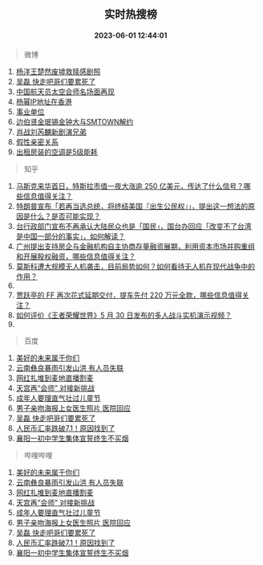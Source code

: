 <div align="center"><h2>实时热搜榜</h2><h4>2023-06-01 12:44:01</h4></div>

> 微博  

1. [杨洋王楚然废墟救赎感剧照](https://s.weibo.com/weibo?q=%23%E6%9D%A8%E6%B4%8B%E7%8E%8B%E6%A5%9A%E7%84%B6%E5%BA%9F%E5%A2%9F%E6%95%91%E8%B5%8E%E6%84%9F%E5%89%A7%E7%85%A7%23&t=31&band_rank=1&Refer=top)<br />
2. [吴磊 快走吧哥们要累死了](https://s.weibo.com/weibo?q=%E5%90%B4%E7%A3%8A%20%E5%BF%AB%E8%B5%B0%E5%90%A7%E5%93%A5%E4%BB%AC%E8%A6%81%E7%B4%AF%E6%AD%BB%E4%BA%86&t=31&band_rank=2&Refer=top)<br />
3. [中国航天员太空会师名场面再现](https://s.weibo.com/weibo?q=%23%E4%B8%AD%E5%9B%BD%E8%88%AA%E5%A4%A9%E5%91%98%E5%A4%AA%E7%A9%BA%E4%BC%9A%E5%B8%88%E5%90%8D%E5%9C%BA%E9%9D%A2%E5%86%8D%E7%8E%B0%23&t=31&band_rank=3&Refer=top)<br />
4. [杨幂IP地址在香港](https://s.weibo.com/weibo?q=%23%E6%9D%A8%E5%B9%82IP%E5%9C%B0%E5%9D%80%E5%9C%A8%E9%A6%99%E6%B8%AF%23&t=31&band_rank=4&Refer=top)<br />
5. [事业单位](https://s.weibo.com/weibo?q=%E4%BA%8B%E4%B8%9A%E5%8D%95%E4%BD%8D&t=31&band_rank=5&Refer=top)<br />
6. [边伯贤金珉锡金钟大与SMTOWN解约](https://s.weibo.com/weibo?q=%23%E8%BE%B9%E4%BC%AF%E8%B4%A4%E9%87%91%E7%8F%89%E9%94%A1%E9%87%91%E9%92%9F%E5%A4%A7%E4%B8%8ESMTOWN%E8%A7%A3%E7%BA%A6%23&t=31&band_rank=6&Refer=top)<br />
7. [肖战刘芮麟新剧演兄弟](https://s.weibo.com/weibo?q=%23%E8%82%96%E6%88%98%E5%88%98%E8%8A%AE%E9%BA%9F%E6%96%B0%E5%89%A7%E6%BC%94%E5%85%84%E5%BC%9F%23&t=31&band_rank=7&Refer=top)<br />
8. [假性亲密关系](https://s.weibo.com/weibo?q=%E5%81%87%E6%80%A7%E4%BA%B2%E5%AF%86%E5%85%B3%E7%B3%BB&t=31&band_rank=8&Refer=top)<br />
9. [出租房装的空调是5级能耗](https://s.weibo.com/weibo?q=%23%E5%87%BA%E7%A7%9F%E6%88%BF%E8%A3%85%E7%9A%84%E7%A9%BA%E8%B0%83%E6%98%AF5%E7%BA%A7%E8%83%BD%E8%80%97%23&t=31&band_rank=9&Refer=top)<br />

> 知乎  

1. [马斯克来华首日，特斯拉市值一夜大涨逾 250 亿美元，传达了什么信号？哪些信息值得关注？](https://www.zhihu.com/question/604022867)<br />
2. [特朗普宣布「若再当选总统，将终结美国『出生公民权』」，提出这一想法的原因是什么？是否可能实现？](https://www.zhihu.com/question/604042043)<br />
3. [台行政部门宣布不再承认大陆民众也是「国民」，国台办回应「改变不了台湾是中国一部分的事实」，如何解读？](https://www.zhihu.com/question/604009085)<br />
4. [广州提出支持房企与金融机构自主协商存量融资展期，利用资本市场并购重组和开展股权融资，哪些信息值得关注？](https://www.zhihu.com/question/604118435)<br />
5. [莫斯科遭大规模无人机袭击，目前局势如何？如何看待无人机在现代战争中的作用？](https://www.zhihu.com/question/604170757)<br />
6. []()<br />
7. [贾跃亭的 FF 再次花式延期交付，提车先付 220 万元全款，哪些信息值得关注？](https://www.zhihu.com/question/604057913)<br />
8. [如何评价《王者荣耀世界》5 月 30 日发布的多人战斗实机演示视频？](https://www.zhihu.com/question/603940332)<br />
9. []()<br />

> 百度  

1. [美好的未来属于你们](https://www.baidu.com/s?wd=%E7%BE%8E%E5%A5%BD%E7%9A%84%E6%9C%AA%E6%9D%A5%E5%B1%9E%E4%BA%8E%E4%BD%A0%E4%BB%AC&sa=fyb_news&rsv_dl=fyb_news)<br />
2. [云南彝良暴雨引发山洪 有人员失联](https://www.baidu.com/s?wd=%E4%BA%91%E5%8D%97%E5%BD%9D%E8%89%AF%E6%9A%B4%E9%9B%A8%E5%BC%95%E5%8F%91%E5%B1%B1%E6%B4%AA+%E6%9C%89%E4%BA%BA%E5%91%98%E5%A4%B1%E8%81%94&sa=fyb_news&rsv_dl=fyb_news)<br />
3. [网红扎堆到麦地直播割麦](https://www.baidu.com/s?wd=%E7%BD%91%E7%BA%A2%E6%89%8E%E5%A0%86%E5%88%B0%E9%BA%A6%E5%9C%B0%E7%9B%B4%E6%92%AD%E5%89%B2%E9%BA%A6&sa=fyb_news&rsv_dl=fyb_news)<br />
4. [天宫再“会师” 对接新挑战](https://www.baidu.com/s?wd=%E5%A4%A9%E5%AE%AB%E5%86%8D%E2%80%9C%E4%BC%9A%E5%B8%88%E2%80%9D+%E5%AF%B9%E6%8E%A5%E6%96%B0%E6%8C%91%E6%88%98&sa=fyb_news&rsv_dl=fyb_news)<br />
5. [成年人要理直气壮过儿童节](https://www.baidu.com/s?wd=%E6%88%90%E5%B9%B4%E4%BA%BA%E8%A6%81%E7%90%86%E7%9B%B4%E6%B0%94%E5%A3%AE%E8%BF%87%E5%84%BF%E7%AB%A5%E8%8A%82&sa=fyb_news&rsv_dl=fyb_news)<br />
6. [男子亲吻海报上女医生照片 医院回应](https://www.baidu.com/s?wd=%E7%94%B7%E5%AD%90%E4%BA%B2%E5%90%BB%E6%B5%B7%E6%8A%A5%E4%B8%8A%E5%A5%B3%E5%8C%BB%E7%94%9F%E7%85%A7%E7%89%87+%E5%8C%BB%E9%99%A2%E5%9B%9E%E5%BA%94&sa=fyb_news&rsv_dl=fyb_news)<br />
7. [吴磊 快走吧哥们要累死了](https://www.baidu.com/s?wd=%E5%90%B4%E7%A3%8A+%E5%BF%AB%E8%B5%B0%E5%90%A7%E5%93%A5%E4%BB%AC%E8%A6%81%E7%B4%AF%E6%AD%BB%E4%BA%86&sa=fyb_news&rsv_dl=fyb_news)<br />
8. [人民币汇率跌破7.1！原因找到了](https://www.baidu.com/s?wd=%E4%BA%BA%E6%B0%91%E5%B8%81%E6%B1%87%E7%8E%87%E8%B7%8C%E7%A0%B47.1%EF%BC%81%E5%8E%9F%E5%9B%A0%E6%89%BE%E5%88%B0%E4%BA%86&sa=fyb_news&rsv_dl=fyb_news)<br />
9. [襄阳一初中学生集体宣誓终生不买烟](https://www.baidu.com/s?wd=%E8%A5%84%E9%98%B3%E4%B8%80%E5%88%9D%E4%B8%AD%E5%AD%A6%E7%94%9F%E9%9B%86%E4%BD%93%E5%AE%A3%E8%AA%93%E7%BB%88%E7%94%9F%E4%B8%8D%E4%B9%B0%E7%83%9F&sa=fyb_news&rsv_dl=fyb_news)<br />

> 哔哩哔哩  

1. [美好的未来属于你们](https://www.baidu.com/s?wd=%E7%BE%8E%E5%A5%BD%E7%9A%84%E6%9C%AA%E6%9D%A5%E5%B1%9E%E4%BA%8E%E4%BD%A0%E4%BB%AC&sa=fyb_news&rsv_dl=fyb_news)<br />
2. [云南彝良暴雨引发山洪 有人员失联](https://www.baidu.com/s?wd=%E4%BA%91%E5%8D%97%E5%BD%9D%E8%89%AF%E6%9A%B4%E9%9B%A8%E5%BC%95%E5%8F%91%E5%B1%B1%E6%B4%AA+%E6%9C%89%E4%BA%BA%E5%91%98%E5%A4%B1%E8%81%94&sa=fyb_news&rsv_dl=fyb_news)<br />
3. [网红扎堆到麦地直播割麦](https://www.baidu.com/s?wd=%E7%BD%91%E7%BA%A2%E6%89%8E%E5%A0%86%E5%88%B0%E9%BA%A6%E5%9C%B0%E7%9B%B4%E6%92%AD%E5%89%B2%E9%BA%A6&sa=fyb_news&rsv_dl=fyb_news)<br />
4. [天宫再“会师” 对接新挑战](https://www.baidu.com/s?wd=%E5%A4%A9%E5%AE%AB%E5%86%8D%E2%80%9C%E4%BC%9A%E5%B8%88%E2%80%9D+%E5%AF%B9%E6%8E%A5%E6%96%B0%E6%8C%91%E6%88%98&sa=fyb_news&rsv_dl=fyb_news)<br />
5. [成年人要理直气壮过儿童节](https://www.baidu.com/s?wd=%E6%88%90%E5%B9%B4%E4%BA%BA%E8%A6%81%E7%90%86%E7%9B%B4%E6%B0%94%E5%A3%AE%E8%BF%87%E5%84%BF%E7%AB%A5%E8%8A%82&sa=fyb_news&rsv_dl=fyb_news)<br />
6. [男子亲吻海报上女医生照片 医院回应](https://www.baidu.com/s?wd=%E7%94%B7%E5%AD%90%E4%BA%B2%E5%90%BB%E6%B5%B7%E6%8A%A5%E4%B8%8A%E5%A5%B3%E5%8C%BB%E7%94%9F%E7%85%A7%E7%89%87+%E5%8C%BB%E9%99%A2%E5%9B%9E%E5%BA%94&sa=fyb_news&rsv_dl=fyb_news)<br />
7. [吴磊 快走吧哥们要累死了](https://www.baidu.com/s?wd=%E5%90%B4%E7%A3%8A+%E5%BF%AB%E8%B5%B0%E5%90%A7%E5%93%A5%E4%BB%AC%E8%A6%81%E7%B4%AF%E6%AD%BB%E4%BA%86&sa=fyb_news&rsv_dl=fyb_news)<br />
8. [人民币汇率跌破7.1！原因找到了](https://www.baidu.com/s?wd=%E4%BA%BA%E6%B0%91%E5%B8%81%E6%B1%87%E7%8E%87%E8%B7%8C%E7%A0%B47.1%EF%BC%81%E5%8E%9F%E5%9B%A0%E6%89%BE%E5%88%B0%E4%BA%86&sa=fyb_news&rsv_dl=fyb_news)<br />
9. [襄阳一初中学生集体宣誓终生不买烟](https://www.baidu.com/s?wd=%E8%A5%84%E9%98%B3%E4%B8%80%E5%88%9D%E4%B8%AD%E5%AD%A6%E7%94%9F%E9%9B%86%E4%BD%93%E5%AE%A3%E8%AA%93%E7%BB%88%E7%94%9F%E4%B8%8D%E4%B9%B0%E7%83%9F&sa=fyb_news&rsv_dl=fyb_news)<br />
